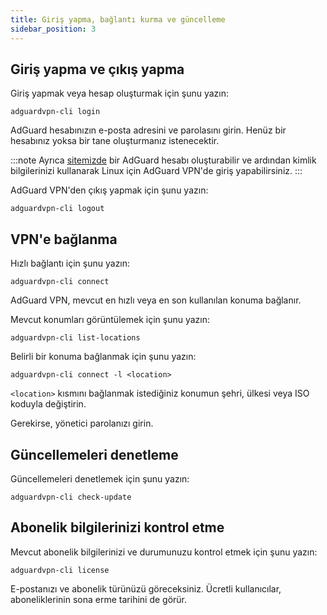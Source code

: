 ```yaml
---
title: Giriş yapma, bağlantı kurma ve güncelleme
sidebar_position: 3
---
```


## Giriş yapma ve çıkış yapma

Giriş yapmak veya hesap oluşturmak için şunu yazın:

```
adguardvpn-cli login
```

AdGuard hesabınızın e-posta adresini ve parolasını girin. Henüz bir hesabınız yoksa bir tane oluşturmanız istenecektir.

:::note
Ayrıca [sitemizde](https://auth.adguard.com/login.html) bir AdGuard hesabı oluşturabilir ve ardından kimlik bilgilerinizi kullanarak Linux için AdGuard VPN'de giriş yapabilirsiniz.
:::

AdGuard VPN'den çıkış yapmak için şunu yazın:

```
adguardvpn-cli logout
```

## VPN'e bağlanma

Hızlı bağlantı için şunu yazın:

```
adguardvpn-cli connect
```

AdGuard VPN, mevcut en hızlı veya en son kullanılan konuma bağlanır.

Mevcut konumları görüntülemek için şunu yazın:

```
adguardvpn-cli list-locations
```

Belirli bir konuma bağlanmak için şunu yazın:

```
adguardvpn-cli connect -l <location>
```

`<location>` kısmını bağlanmak istediğiniz konumun şehri, ülkesi veya ISO koduyla değiştirin.

Gerekirse, yönetici parolanızı girin.

## Güncellemeleri denetleme

Güncellemeleri denetlemek için şunu yazın:

```
adguardvpn-cli check-update
```

## Abonelik bilgilerinizi kontrol etme

Mevcut abonelik bilgilerinizi ve durumunuzu kontrol etmek için şunu yazın:

```
adguardvpn-cli license
```

E-postanızı ve abonelik türünüzü göreceksiniz. Ücretli kullanıcılar, aboneliklerinin sona erme tarihini de görür.

